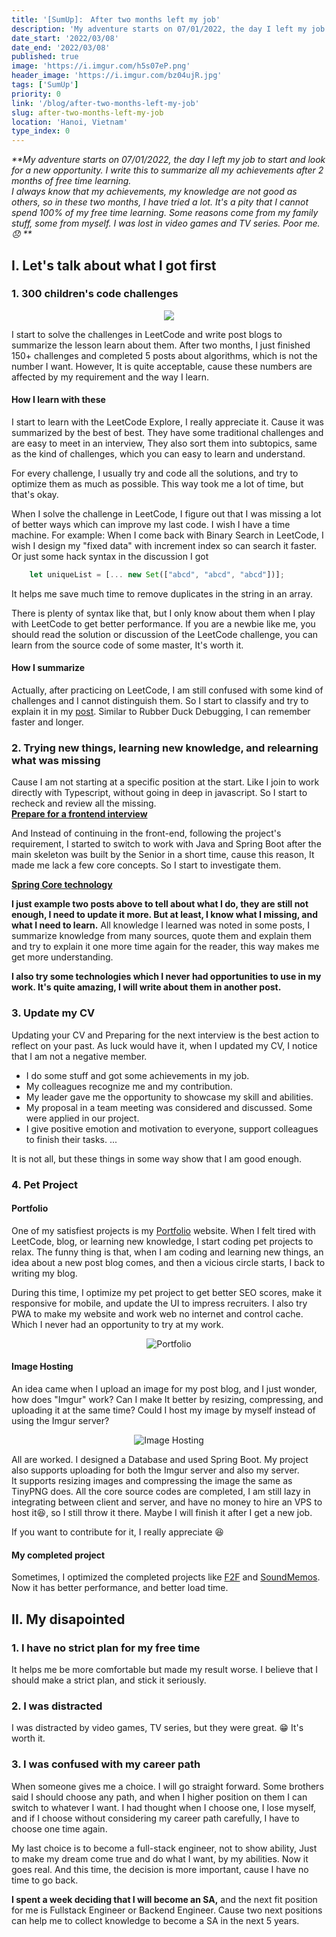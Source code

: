 ```yaml
---
title: '[SumUp]:　After two months left my job'
description: 'My adventure starts on 07/01/2022, the day I left my job to start and look for a new opportunity. I write this to summarize all my achievements after 2 months of free time learning.'
date_start: '2022/03/08'
date_end: '2022/03/08'
published: true
image: 'https://i.imgur.com/h5s07eP.png'
header_image: 'https://i.imgur.com/bz04ujR.jpg'
tags: ['SumUp']
priority: 0
link: '/blog/after-two-months-left-my-job'
slug: after-two-months-left-my-job
location: 'Hanoi, Vietnam'
type_index: 0
---
```


_**My adventure starts on 07/01/2022, the day I left my job to start and look for a new opportunity. I write this to summarize all my achievements after 2 months of free time learning.  
I always know that my achievements, my knowledge are not good as others, so in these two months, I have tried a lot. It's a pity that I cannot spend 100% of my free time learning. Some reasons come from my family stuff, some from myself. I was lost in video games and TV series. Poor me. :disappointed:
**_

## I. Let's talk about what I got first

### 1. 300 children's code challenges

<figure align="center" width="100%">
    <img src="https://i.imgur.com/h5s07eP.png"/>
</figure>

I start to solve the challenges in LeetCode and write post blogs to summarize the lesson learn about them.
After two months, I just finished 150+ challenges and completed 5 posts about algorithms, which is not the number I want. However, It is quite acceptable, cause these numbers are affected by my requirement and the way I learn.

#### How I learn with these

I start to learn with the LeetCode Explore, I really appreciate it. Cause it was summarized by the best of best. They have some traditional challenges and are easy to meet in an interview, They also sort them into subtopics, same as the kind of challenges, which you can easy to learn and understand.

For every challenge, I usually try and code all the solutions, and try to optimize them as much as possible. This way took me a lot of time, but that's okay.

When I solve the challenge in LeetCode, I figure out that I was missing a lot of better ways which can improve my last code. I wish I have a time machine. 
For example: When I come back with Binary Search in LeetCode, I wish I design my "fixed data" with increment index so can search it faster. Or just some hack syntax in the discussion I got

```typescript
    let uniqueList = [... new Set(["abcd", "abcd", "abcd"])];
```

It helps me save much time to remove duplicates in the string in an array.

There is plenty of syntax like that, but I only know about them when I play with LeetCode to get better performance. If you are a newbie like me, you should read the solution or discussion of the LeetCode challenge, you can learn from the source code of some master, It's worth it.

#### How I summarize

Actually, after practicing on LeetCode, I am still confused with some kind of challenges and I cannot distinguish them. So I start to classify and try to explain it in my [post](https://nhvu95.com/). Similar to Rubber Duck Debugging, I can remember faster and longer.

### 2. Trying new things, learning new knowledge, and relearning what was missing

Cause I am not starting at a specific position at the start. Like I join to work directly with Typescript, without going in deep in javascript. So I start to recheck and review all the missing.  
[**Prepare for a frontend interview**](https://nhvu95.com/blog/preparing-for-frontend-interview/)

And Instead of continuing in the front-end, following the project's requirement, I started to switch to work with Java and Spring Boot after the main skeleton was built by the Senior in a short time, cause this reason, It made me lack a few core concepts. So I start to investigate them.

[**Spring Core technology**](https://nhvu95.com/blog/spring-core-1/)

**I just example two posts above to tell about what I do, they are still not enough, I need to update it more. But at least, I know what I missing, and what I need to learn.**
All knowledge I learned was noted in some posts, I summarize knowledge from many sources, quote them and explain them and try to explain it one more time again for the reader, this way makes me get more understanding.

**I also try some technologies which I never had opportunities to use in my work. It's quite amazing, I will write about them in another post.**

### 3. Update my CV

Updating your CV and Preparing for the next interview is the best action to reflect on your past. As luck would have it, when I updated my CV, I notice that I am not a negative member.

* I do some stuff and got some achievements in my job.
* My colleagues recognize me and my contribution.
* My leader gave me the opportunity to showcase my skill and abilities.
* My proposal in a team meeting was considered and discussed. Some were applied in our project.
* I give positive emotion and motivation to everyone, support colleagues to finish their tasks.
...

It is not all, but these things in some way show that I am good enough.

### 4. Pet Project

#### Portfolio

One of my satisfiest projects is my [Portfolio](https://nhvu95.com/) website. When I felt tired with LeetCode, blog, or learning new knowledge, I start coding pet projects to relax.
The funny thing is that, when I am coding and learning new things, an idea about a new post blog comes, and then a vicious circle starts, I back to writing my blog.

During this time, I optimize my pet project to get better SEO scores, make it responsive for mobile, and update the UI to impress recruiters. I also try PWA to make my website and work web no internet and control cache. Which I never had an opportunity to try at my work.

<figure align="center" width="100%">
    <img src="https://i.imgur.com/skw2Poi.png" alt="Portfolio"/>
</figure>

#### Image Hosting

An idea came when I upload an image for my post blog, and I just wonder, how does "Imgur" work?
Can I make It better by resizing, compressing, and uploading it at the same time? Could I host my image by myself instead of using the Imgur server?

<figure align="center" width="100%">
    <img src="https://i.imgur.com/Lmicu3m.png" alt="Image Hosting"/>
</figure>

All are worked. I designed a Database and used Spring Boot. My project also supports uploading for both the Imgur server and also my server.  
It supports resizing images and compressing the image the same as TinyPNG does. All the core source codes are completed, I am still lazy in integrating between client and server, and have no money to hire an VPS to host it:laughing:, so I still throw it there. Maybe I will finish it after I get a new job.

If you want to contribute for it, I really appreciate :laughing:

#### My completed project

Sometimes, I optimized the completed projects like [F2F](https://f2f.nhvu95.com/) and [SoundMemos](https://soundmemos.com/). Now it has better performance, and better load time.

## II. My disapointed

### 1. I have no strict plan for my free time

It helps me be more comfortable but made my result worse. I believe that I should make a strict plan, and stick it seriously.

### 2. I was distracted

I was distracted by video games, TV series, but they were great. :grin: It's worth it.

### 3. I was confused with my career path

When someone gives me a choice. I will go straight forward.
Some brothers said I should choose any path, and when I higher position on them I can switch to whatever I want. I had thought when I choose one, I lose myself, and if I choose without considering my career path carefully, I have to choose one time again.

My last choice is to become a full-stack engineer, not to show ability, Just to make my dream come true and do what I want, by my abilities. Now it goes real. And this time, the decision is more important, cause I have no time to go back.  

**I spent a week deciding that I will become an SA,** and the next fit position for me is Fullstack Engineer or Backend Engineer. Cause two next positions can help me to collect knowledge to become a SA in the next 5 years.
